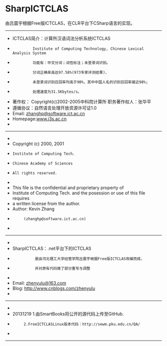SharpICTCLAS
============

由吕震宇根据Free版ICTCLAS，在CLR平台下CSharp语言的实现。

 ***********************************************************************************
 * ICTCLAS简介：计算所汉语词法分析系统ICTCLAS
 *              Institute of Computing Technology, Chinese Lexical Analysis System
 *              功能有：中文分词；词性标注；未登录词识别。
 *              分词正确率高达97.58%(973专家评测结果)，
 *              未登录词识别召回率均高于90%，其中中国人名的识别召回率接近98%;
 *              处理速度为31.5Kbytes/s。
 * 著作权：  Copyright(c)2002-2005中科院计算所 职务著作权人：张华平
 * 遵循协议：自然语言处理开放资源许可证1.0
 * Email: zhanghp@software.ict.ac.cn
 * Homepage:www.i3s.ac.cn
 * 
 ---------------------------------------------------------------------------------
 * 
 * Copyright (c) 2000, 2001
 *     Institute of Computing Tech.
 *     Chinese Academy of Sciences
 *     All rights reserved.
 *
 * This file is the confidential and proprietary property of
 * Institute of Computing Tech. and the posession or use of this file requires
 * a written license from the author.
 * Author:   Kevin Zhang
 *          (zhanghp@software.ict.ac.cn)
 * 
 ---------------------------------------------------------------------------------
 * 
 * SharpICTCLAS：.net平台下的ICTCLAS
 *               是由河北理工大学经管学院吕震宇根据Free版ICTCLAS改编而成，
 *               并对原有代码做了部分重写与调整
 * 
 * Email: zhenyulu@163.com
 * Blog: http://www.cnblogs.com/zhenyulu
 *
 ---------------------------------------------------------------------------------
 *
 * 20131219	1.由SmartBooks将公开的源代码上传至GitHub.
 *			2.FreeICTCLASLinux版本代码：http://sewm.pku.edu.cn/QA/
 *
 ***********************************************************************************
